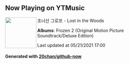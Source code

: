 ## Now Playing on YTMusic

[<img align="left" width="100" src="https://lh3.googleusercontent.com/3hblHjwRwMWLFcnpIiQYfhuWu17WGeFceAUgZgNe6zCPRx1Oo9pMpK4KTjqjvbrz2PgJ_O-RU0lBNuc">](https://music.youtube.com/watch?v=cRfEnCOJdnY)

조너선 그로프 - Lost in the Woods

**Albums**: Frozen 2 (Original Motion Picture Soundtrack/Deluxe Edition)

Last updated at 05/21/2021 17:00

#### Generated with [20chan/github-now](https://github.com/20chan/github-now)


<!--
**20chan/20chan** is a ✨ _special_ ✨ repository because its `README.md` (this file) appears on your GitHub profile.

Here are some ideas to get you started:

- 🔭 I’m currently working on ...
- 🌱 I’m currently learning ...
- 👯 I’m looking to collaborate on ...
- 🤔 I’m looking for help with ...
- 💬 Ask me about ...
- 📫 How to reach me: ...
- 😄 Pronouns: ...
- ⚡ Fun fact: ...
-->

